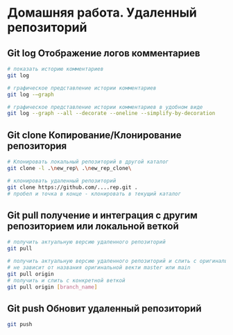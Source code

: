 # Домашняя работа. Удаленный репозиторий

## **Git log** Отображение логов комментариев

```Bash
# показать историю комментариев
git log

# графическое представление истории комментариев
git log -–graph

# графическое представление истории комментариев в удобном виде
git log --graph --all --decorate --oneline --simplify-by-decoration
```

## **Git clone** Копирование/Клонирование репозитория

```Bash
# Клонировать локальный репозиторий в другой каталог 
git clone -l .\new_rep\ .\new_rep_clone\

# клонировать удаленный репозиторий
git clone https://github.com/....rep.git .
# пробел и точка в конце - клонировать в текущий каталог
```

## **Git pull** получение и интеграция с другим репозиторием или локальной веткой

```Bash
# получить актуальную версию удаленного репозиторий
git pull

# получить актуальную версию удаленного репозиторий и слить с оригинальной веткой
# не зависит от названия оригинальной векти master или main
git pull origin
# получить и слить с конкретной веткой
git pull origin [branch_name]
```

## **Git push** Обновит удаленный репозиторий

```Bash
git push
```
